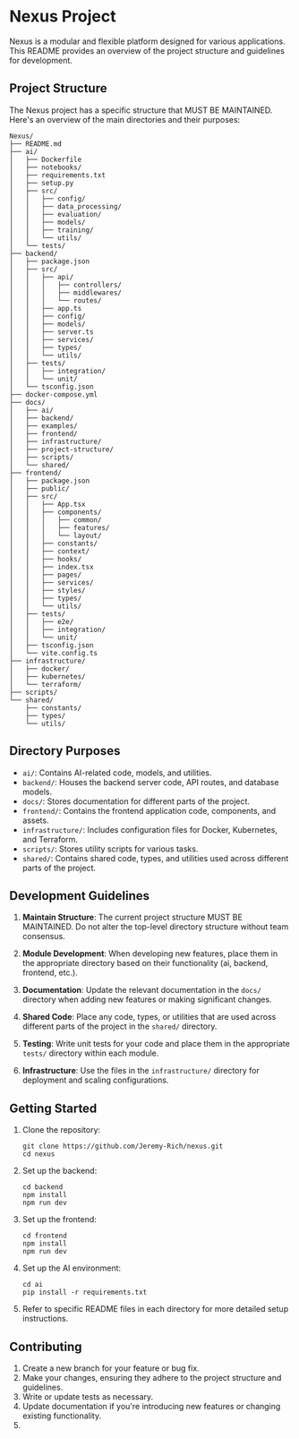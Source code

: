 # Nexus Project

Nexus is a modular and flexible platform designed for various applications. This README provides an overview of the project structure and guidelines for development.

## Project Structure

The Nexus project has a specific structure that MUST BE MAINTAINED. Here's an overview of the main directories and their purposes:

```
Nexus/
├── README.md
├── ai/
│   ├── Dockerfile
│   ├── notebooks/
│   ├── requirements.txt
│   ├── setup.py
│   ├── src/
│   │   ├── config/
│   │   ├── data_processing/
│   │   ├── evaluation/
│   │   ├── models/
│   │   ├── training/
│   │   └── utils/
│   └── tests/
├── backend/
│   ├── package.json
│   ├── src/
│   │   ├── api/
│   │   │   ├── controllers/
│   │   │   ├── middlewares/
│   │   │   └── routes/
│   │   ├── app.ts
│   │   ├── config/
│   │   ├── models/
│   │   ├── server.ts
│   │   ├── services/
│   │   ├── types/
│   │   └── utils/
│   ├── tests/
│   │   ├── integration/
│   │   └── unit/
│   └── tsconfig.json
├── docker-compose.yml
├── docs/
│   ├── ai/
│   ├── backend/
│   ├── examples/
│   ├── frontend/
│   ├── infrastructure/
│   ├── project-structure/
│   ├── scripts/
│   └── shared/
├── frontend/
│   ├── package.json
│   ├── public/
│   ├── src/
│   │   ├── App.tsx
│   │   ├── components/
│   │   │   ├── common/
│   │   │   ├── features/
│   │   │   └── layout/
│   │   ├── constants/
│   │   ├── context/
│   │   ├── hooks/
│   │   ├── index.tsx
│   │   ├── pages/
│   │   ├── services/
│   │   ├── styles/
│   │   ├── types/
│   │   └── utils/
│   ├── tests/
│   │   ├── e2e/
│   │   ├── integration/
│   │   └── unit/
│   ├── tsconfig.json
│   └── vite.config.ts
├── infrastructure/
│   ├── docker/
│   ├── kubernetes/
│   └── terraform/
├── scripts/
└── shared/
    ├── constants/
    ├── types/
    └── utils/
```

## Directory Purposes

- `ai/`: Contains AI-related code, models, and utilities.
- `backend/`: Houses the backend server code, API routes, and database models.
- `docs/`: Stores documentation for different parts of the project.
- `frontend/`: Contains the frontend application code, components, and assets.
- `infrastructure/`: Includes configuration files for Docker, Kubernetes, and Terraform.
- `scripts/`: Stores utility scripts for various tasks.
- `shared/`: Contains shared code, types, and utilities used across different parts of the project.

## Development Guidelines

1. **Maintain Structure**: The current project structure MUST BE MAINTAINED. Do not alter the top-level directory structure without team consensus.

2. **Module Development**: When developing new features, place them in the appropriate directory based on their functionality (ai, backend, frontend, etc.).

3. **Documentation**: Update the relevant documentation in the `docs/` directory when adding new features or making significant changes.

4. **Shared Code**: Place any code, types, or utilities that are used across different parts of the project in the `shared/` directory.

5. **Testing**: Write unit tests for your code and place them in the appropriate `tests/` directory within each module.

6. **Infrastructure**: Use the files in the `infrastructure/` directory for deployment and scaling configurations.

## Getting Started

1. Clone the repository:
   ```
   git clone https://github.com/Jeremy-Rich/nexus.git
   cd nexus
   ```

2. Set up the backend:
   ```
   cd backend
   npm install
   npm run dev
   ```

3. Set up the frontend:
   ```
   cd frontend
   npm install
   npm run dev
   ```

4. Set up the AI environment:
   ```
   cd ai
   pip install -r requirements.txt
   ```

5. Refer to specific README files in each directory for more detailed setup instructions.

## Contributing

1. Create a new branch for your feature or bug fix.
2. Make your changes, ensuring they adhere to the project structure and guidelines.
3. Write or update tests as necessary.
4. Update documentation if you're introducing new features or changing existing functionality.
5. 